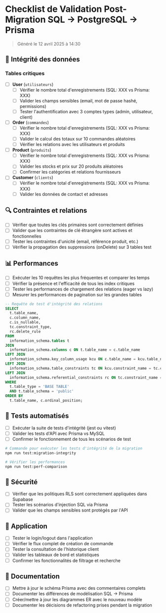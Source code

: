 # Checklist de Validation Post-Migration SQL → PostgreSQL → Prisma

> Généré le 12 avril 2025 à 14:30

## 🧪 Intégrité des données

### Tables critiques

- [ ] **User** (`utilisateurs`)
  - [ ] Vérifier le nombre total d'enregistrements (SQL: XXX vs Prisma: XXX)
  - [ ] Valider les champs sensibles (email, mot de passe hashé, permissions)
  - [ ] Tester l'authentification avec 3 comptes types (admin, utilisateur, client)

- [ ] **Order** (`commandes`)
  - [ ] Vérifier le nombre total d'enregistrements (SQL: XXX vs Prisma: XXX)
  - [ ] Valider le calcul des totaux sur 10 commandes aléatoires
  - [ ] Vérifier les relations avec les utilisateurs et produits

- [ ] **Product** (`produits`)
  - [ ] Vérifier le nombre total d'enregistrements (SQL: XXX vs Prisma: XXX)
  - [ ] Valider les stocks et prix sur 20 produits aléatoires
  - [ ] Confirmer les catégories et relations fournisseurs

- [ ] **Customer** (`clients`)
  - [ ] Vérifier le nombre total d'enregistrements (SQL: XXX vs Prisma: XXX)
  - [ ] Valider les données de contact et adresses

## 🔍 Contraintes et relations

- [ ] Vérifier que toutes les clés primaires sont correctement définies
- [ ] Valider que les contraintes de clé étrangère sont actives et fonctionnelles
- [ ] Tester les contraintes d'unicité (email, référence produit, etc.)
- [ ] Vérifier la propagation des suppressions (onDelete) sur 3 tables test

## 📊 Performances

- [ ] Exécuter les 10 requêtes les plus fréquentes et comparer les temps
- [ ] Vérifier la présence et l'efficacité de tous les index critiques
- [ ] Tester les performances de chargement des relations (eager vs lazy)
- [ ] Mesurer les performances de pagination sur les grandes tables

```sql
-- Requête de test d'intégrité des relations
SELECT
  t.table_name,
  c.column_name,
  c.is_nullable,
  tc.constraint_type,
  rc.delete_rule
FROM
  information_schema.tables t
JOIN
  information_schema.columns c ON t.table_name = c.table_name
LEFT JOIN
  information_schema.key_column_usage kcu ON c.table_name = kcu.table_name AND c.column_name = kcu.column_name
LEFT JOIN
  information_schema.table_constraints tc ON kcu.constraint_name = tc.constraint_name
LEFT JOIN
  information_schema.referential_constraints rc ON tc.constraint_name = rc.constraint_name
WHERE
  t.table_type = 'BASE TABLE'
  AND t.table_schema = 'public'
ORDER BY
  t.table_name, c.ordinal_position;
```

## 🧪 Tests automatisés

- [ ] Exécuter la suite de tests d'intégrité (jest ou vitest)
- [ ] Valider les tests d'API avec Prisma vs MySQL
- [ ] Confirmer le fonctionnement de tous les scénarios de test

```bash
# Commande pour exécuter les tests d'intégrité de la migration
npm run test:migration-integrity

# Vérifier les performances
npm run test:perf-comparison
```

## 🔐 Sécurité

- [ ] Vérifier que les politiques RLS sont correctement appliquées dans Supabase
- [ ] Tester les scénarios d'injection SQL via Prisma
- [ ] Valider que les champs sensibles sont protégés par l'API

## 📱 Application

- [ ] Tester le login/logout dans l'application
- [ ] Vérifier le flux complet de création de commande
- [ ] Tester la consultation de l'historique client
- [ ] Valider les tableaux de bord et statistiques
- [ ] Confirmer les fonctionnalités de filtrage et recherche

## 📝 Documentation

- [ ] Mettre à jour le schéma Prisma avec des commentaires complets
- [ ] Documenter les différences de modélisation SQL → Prisma
- [ ] Créer/mettre à jour les diagrammes ER avec le nouveau modèle
- [ ] Documenter les décisions de refactoring prises pendant la migration